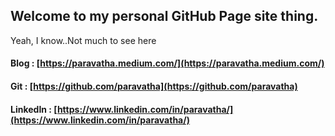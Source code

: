 ## Welcome to my personal GitHub Page site thing. 
Yeah, I know..Not much to see here


#### Blog : [https://paravatha.medium.com/](https://paravatha.medium.com/)

#### Git : [https://github.com/paravatha](https://github.com/paravatha)

#### LinkedIn : [https://www.linkedin.com/in/paravatha/](https://www.linkedin.com/in/paravatha/)



